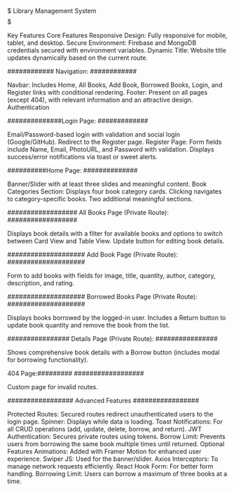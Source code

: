 $$$$$$$$$$$$$$$$$$$$$$$$$
Library Management System
$$$$$$$$$$$$$$$$$$$$$$$$$

Key Features
Core Features
Responsive Design: Fully responsive for mobile, tablet, and desktop.
Secure Environment: Firebase and MongoDB credentials secured with environment variables.
Dynamic Title: Website title updates dynamically based on the current route.


############
Navigation:
############


Navbar: Includes Home, All Books, Add Book, Borrowed Books, Login, and Register links with conditional rendering.
Footer: Present on all pages (except 404), with relevant information and an attractive design.
Authentication



##############Login Page:
#############


Email/Password-based login with validation and social login (Google/GitHub).
Redirect to the Register page.
Register Page:
Form fields include Name, Email, PhotoURL, and Password with validation.
Displays success/error notifications via toast or sweet alerts.
 

##########Home Page:
##############

Banner/Slider with at least three slides and meaningful content.
Book Categories Section: Displays four book category cards. Clicking navigates to category-specific books.
Two additional meaningful sections.


##################
All Books Page (Private Route):
##################



Displays book details with a filter for available books and options to switch between Card View and Table View.
Update button for editing book details.


####################
Add Book Page (Private Route):
####################

Form to add books with fields for image, title, quantity, author, category, description, and rating.


####################
Borrowed Books Page (Private Route):
####################

Displays books borrowed by the logged-in user.
Includes a Return button to update book quantity and remove the book from the list.



################
Details Page (Private Route):
################

Shows comprehensive book details with a Borrow button (includes modal for borrowing functionality).


404 Page:#########
##################

 Custom page for invalid routes.



#################
Advanced Features
#################

Protected Routes: Secured routes redirect unauthenticated users to the login page.
Spinner: Displays while data is loading.
Toast Notifications: For all CRUD operations (add, update, delete, borrow, and return).
JWT Authentication: Secures private routes using tokens.
Borrow Limit: Prevents users from borrowing the same book multiple times until returned.
Optional Features
Animations: Added with Framer Motion for enhanced user experience.
Swiper JS: Used for the banner/slider.
Axios Interceptors: To manage network requests efficiently.
React Hook Form: For better form handling.
Borrowing Limit: Users can borrow a maximum of three books at a time.